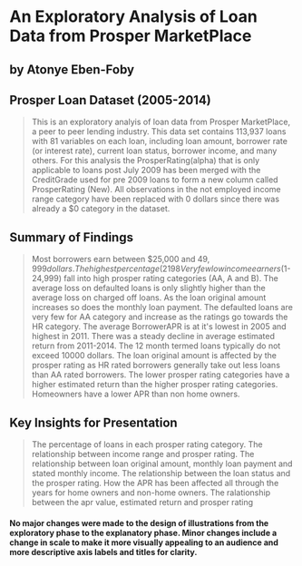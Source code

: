 # An Exploratory Analysis of Loan Data from Prosper MarketPlace 
## by Atonye Eben-Foby


## Prosper Loan Dataset (2005-2014)

 > This is an exploratory analyis of loan data from Prosper MarketPlace, a peer to peer lending industry. This data set contains 113,937 loans with 81 variables on each loan, including loan amount, borrower rate (or interest rate), current loan status, borrower income, and many others.
 > For this  analysis the ProsperRating(alpha) that is only applicable to loans post July 2009 has been merged with the CreditGrade used for pre 2009 loans to form a new column called ProsperRating (New). All observations in the not employed income range category have been replaced with 0 dollars since there was already a $0 category in the dataset.


## Summary of Findings

> Most borrowers earn between $25,000 and $49,999 dollars. 
> The highest percentage(21%) of the dataset belongs to the C Prosper Rating category. 
> 98% of borrowers in the dataset are employed in some capacity, proving that most loans are given to people that have the capacity as at the time of loan application to pay back.  
> Very few low income earners ($1-24,999) fall into high prosper rating categories (AA, A and B). 
> The average loss on defaulted loans is only slightly higher than the average loss on charged off loans. 
> As the loan original amount increases so does the monthly loan payment.
> The defaulted loans are very few for AA category and increase as the ratings go towards the HR category. 
> The average BorrowerAPR is at it's lowest in 2005 and highest in 2011. 
> There was a steady decline in average estimated return from 2011-2014. 
> The 12 month termed loans typically do not exceed 10000 dollars. 
> The loan original amount is affected by the prosper rating as HR rated borrowers generally take out less loans than AA rated borrowers. 
>The lower  prosper rating categories have a higher estimated return than the higher prosper rating categories. 
> Homeowners have a lower APR than non home owners.

## Key Insights for Presentation

> The  percentage of loans in each prosper rating category. 
> The relationship between income range and prosper rating. 
> The relationship between loan original amount, monthly loan payment and stated monthly income.
> The relationship between the loan status and the prosper rating.
> How the APR has been affected all through the years for home owners and non-home owners.
> The ralationship between the apr value, estimated return and prosper rating

####  No major changes were made to the design of illustrations from the exploratory phase to the explanatory phase. Minor changes include a change in scale to make it more visually appealing to an audience and more descriptive axis labels and titles for clarity.
